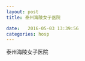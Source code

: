 ```yaml
--- 
layout: post 
title: 泰州海陵女子医院

date:   2016-05-03 13:39:56 
categories: hosp 
--- 
```

   
泰州海陵女子医院
